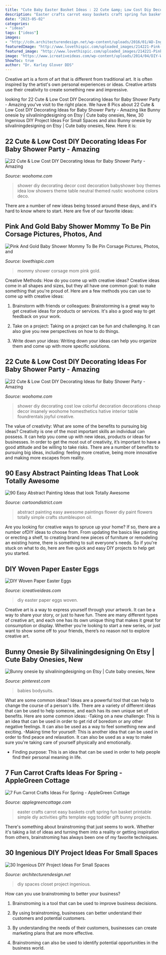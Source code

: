 ```yaml
---
title: "Cute Baby Easter Basket Ideas : 22 Cute &amp; Low Cost Diy Decorating Ideas For Baby Shower Party"
description: "Easter crafts carrot easy baskets craft spring fun basket printable simple diy activities gifts template egg toddler gift bunny projects"
date: "2023-05-02"
categories:
- "ideas"
tags: ["ideas"]
images:
- "http://cdn.architecturendesign.net/wp-content/uploads/2016/01/AD-Ingenious-DIY-Project-Ideas-For-Small-Spaces-30.jpg"
featuredImage: "http://www.lovethispic.com/uploaded_images/214221-Pink-And-Gold-Baby-Shower-Mommy-To-Be-Pin-Corsage.jpg"
featured_image: "http://www.lovethispic.com/uploaded_images/214221-Pink-And-Gold-Baby-Shower-Mommy-To-Be-Pin-Corsage.jpg"
image: "https://www.icreativeideas.com/wp-content/uploads/2014/04/DIY-Woven-Paper-Easter-Eggs-1.jpg"
ShowToc: true
author: "Dr. Karley Glover DDS"
---
```



Creative art is a form of art that is different from traditional art. It is often inspired by the artist's own personal experiences or ideas. Creative artists use their creativity to create something new and impressive.

	

		
looking for 22 Cute &amp; Low Cost DIY Decorating Ideas for Baby Shower Party - Amazing you've visit to the right place. We have 8 Pics about 22 Cute &amp; Low Cost DIY Decorating Ideas for Baby Shower Party - Amazing like Bunny onesie by silvaliningdesigning on Etsy | Cute baby onesies, New, 30 Ingenious DIY Project Ideas For Small Spaces and also Bunny onesie by silvaliningdesigning on Etsy | Cute baby onesies, New. Here it is:
		
    
## 22 Cute &amp; Low Cost DIY Decorating Ideas For Baby Shower Party - Amazing

<img loading=lazy src="http://www.woohome.com/wp-content/uploads/2015/04/baby-shower-decor-ideas-woohome-10.jpg" onerror="this.onerror=null;this.src='https://tse3.mm.bing.net/th?id=OIP.AZ6Er6VYfMBimlmU98aQ5gHaLH&amp;pid=15.1';" alt="22 Cute &amp; Low Cost DIY Decorating Ideas for Baby Shower Party - Amazing">

_Source: woohome.com_

>shower diy decorating decor cost decoration babyshower boy themes idea low showers theme table neutral themed rustic woohome colors deco. 

	

There are a number of new ideas being tossed around these days, and it's hard to know where to start. Here are five of our favorite ideas: 

    
## Pink And Gold Baby Shower Mommy To Be Pin Corsage Pictures, Photos, And

<img loading=lazy src="http://www.lovethispic.com/uploaded_images/214221-Pink-And-Gold-Baby-Shower-Mommy-To-Be-Pin-Corsage.jpg" onerror="this.onerror=null;this.src='https://tse3.mm.bing.net/th?id=OIP.Si_5z2rX5G2kdUuM_ZXaDQHaMJ&amp;pid=15.1';" alt="Pink And Gold Baby Shower Mommy To Be Pin Corsage Pictures, Photos, and">

_Source: lovethispic.com_

>mommy shower corsage mom pink gold. 

	

Creative Methods: How do you come up with creative ideas?
Creative ideas come in all shapes and sizes, but they all have one common goal: to make something that you're proud of. Here are a few methods you can use to come up with creative ideas:
1. Brainstorm with friends or colleagues: Brainstorming is a great way to get creative ideas for products or services. It's also a good way to get feedback on your work.

2. Take on a project: Taking on a project can be fun and challenging. It can also give you new perspectives on how to do things.

3. Write down your ideas: Writing down your ideas can help you organize them and come up with more specific solutions.

    
## 22 Cute &amp; Low Cost DIY Decorating Ideas For Baby Shower Party - Amazing

<img loading=lazy src="http://www.woohome.com/wp-content/uploads/2015/04/baby-shower-decor-ideas-woohome-14.jpg" onerror="this.onerror=null;this.src='https://tse2.mm.bing.net/th?id=OIP.1Cnm2mSvkdDcHYGoyJGwUAHaLI&amp;pid=15.1';" alt="22 Cute &amp; Low Cost DIY Decorating Ideas for Baby Shower Party - Amazing">

_Source: woohome.com_

>shower diy decorating cost low colorful decoration decorations cheap decor insanely woohome homesthetics hative interior table foundrentals joyful creative. 

	

The value of creativity: What are some of the benefits to pursuing big ideas?
Creativity is one of the most important skills an individual can possess. It can help you come up with new ideas, products or ideas for businesses. In order to get the most out of creativity, it’s important to have a good attitude and be willing to take risks. There are a number of benefits to pursuing big ideas, including: feeling more creative, being more innovative and making more escapes from reality.

    
## 90 Easy Abstract Painting Ideas That Look Totally Awesome

<img loading=lazy src="http://www.cartoondistrict.com/wp-content/uploads/2017/06/Easy-Abstract-Painting-Ideas00023.jpg" onerror="this.onerror=null;this.src='https://tse2.mm.bing.net/th?id=OIP.JPahSORg-hQyYyDHkpDahQHaKL&amp;pid=15.1';" alt="90 Easy Abstract Painting Ideas that look Totally Awesome">

_Source: cartoondistrict.com_

>abstract painting easy awesome paintings flower diy paint flowers totally simple crafts stumbleupon oil. 

	

Are you looking for creative ways to spruce up your home? If so, there are a number ofDIY ideas to choose from. From updating the basics like painting or erecting a shelf, to creating brand new pieces of furniture or remodeling an existing home, there is something to suit everyone's needs. So if you're stuck on what to do, here are five quick and easy DIY projects to help get you started.

    
## DIY Woven Paper Easter Eggs

<img loading=lazy src="https://www.icreativeideas.com/wp-content/uploads/2014/04/DIY-Woven-Paper-Easter-Eggs-1.jpg" onerror="this.onerror=null;this.src='https://tse4.mm.bing.net/th?id=OIP.nqk8mlkdf6105kOm_97BuwHaHa&amp;pid=15.1';" alt="DIY Woven Paper Easter Eggs">

_Source: icreativeideas.com_

>diy easter paper eggs woven. 

	

Creative art is a way to express yourself through your artwork. It can be a way to share your story, or just to have fun. There are many different types of creative art, and each one has its own unique thing that makes it great for consumption or display. Whether you’re looking to start a new series, or just want to show some off to your friends, there’s no reason not to explore creative art.

    
## Bunny Onesie By Silvaliningdesigning On Etsy | Cute Baby Onesies, New

<img loading=lazy src="https://i.pinimg.com/736x/e1/06/40/e1064017e94b74c313a3b4b7551174e7.jpg" onerror="this.onerror=null;this.src='https://tse3.mm.bing.net/th?id=OIP.eY71oM14qdsgygxudbGPUgHaJ3&amp;pid=15.1';" alt="Bunny onesie by silvaliningdesigning on Etsy | Cute baby onesies, New">

_Source: pinterest.com_

>babies bodysuits. 

	

What are some common ideas?
Ideas are a powerful tool that can help to change the course of a person's life. There are a variety of different ideas that can be used to help someone, and each has its own unique set of benefits. Here are some common ideas: 
-Taking on a new challenge: This is an idea that can be used in order to get rid of boredom or any other negative feelings. It can also be used as a way to feel something new and exciting. 
-Making time for yourself: This is another idea that can be used in order to find peace and relaxation. It can also be used as a way to make sure you're taking care of yourself physically and emotionally. 
- Finding purpose: This is an idea that can be used in order to help people find their personal meaning in life.

    
## 7 Fun Carrot Crafts Ideas For Spring - AppleGreen Cottage

<img loading=lazy src="https://2.bp.blogspot.com/-Zvdkqve3xPU/WqpSq9ob1OI/AAAAAAAAM-Y/mi40jd24OScL7g-VyfT8st8sppKyRXgHQCLcBGAs/s1600/Carrot-Easter-Baskets-For-Kids.jpg" onerror="this.onerror=null;this.src='https://tse1.mm.bing.net/th?id=OIP.40w2ZLmu-3WWZqNLxCu_WgHaJ_&amp;pid=15.1';" alt="7 Fun Carrot Crafts Ideas For Spring - AppleGreen Cottage">

_Source: applegreencottage.com_

>easter crafts carrot easy baskets craft spring fun basket printable simple diy activities gifts template egg toddler gift bunny projects. 

	

There's something about brainstroming that just seems to work. Whether it's taking a list of ideas and turning them into a reality or getting inspiration from others, brainstroming has always been one of my favorite techniques.

    
## 30 Ingenious DIY Project Ideas For Small Spaces

<img loading=lazy src="http://cdn.architecturendesign.net/wp-content/uploads/2016/01/AD-Ingenious-DIY-Project-Ideas-For-Small-Spaces-30.jpg" onerror="this.onerror=null;this.src='https://tse1.mm.bing.net/th?id=OIP.tQ7puYful74iveYi7ckWmwHaLH&amp;pid=15.1';" alt="30 Ingenious DIY Project Ideas For Small Spaces">

_Source: architecturendesign.net_

>diy spaces closet project ingenious. 

	

How can you use brainstroming to better your business?
1. Brainstroming is a tool that can be used to improve business decisions.
2. By using brainstroming, businesses can better understand their customers and potential customers.

3. By understanding the needs of their customers, businesses can create marketing plans that are more effective.

4. Brainstroming can also be used to identify potential opportunities in the business world.

